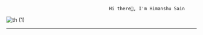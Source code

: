                                          Hi there👋, I'm Himanshu Sain 

![th (1)](https://github.com/user-attachments/assets/36629a99-25cc-47af-ad9c-fa365dabb401)

---



<!---
himanshusain0/himanshusain0 is a ✨ special ✨ repository because its `README.md` (this file) appears on your GitHub profile.
You can click the Preview link to take a look at your changes.
--->
